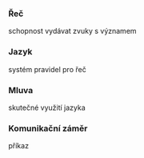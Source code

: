 ### Řeč
schopnost vydávat zvuky s významem
### Jazyk
systém pravidel pro řeč
### Mluva
skutečné využití jazyka

### Komunikační záměr
příkaz
